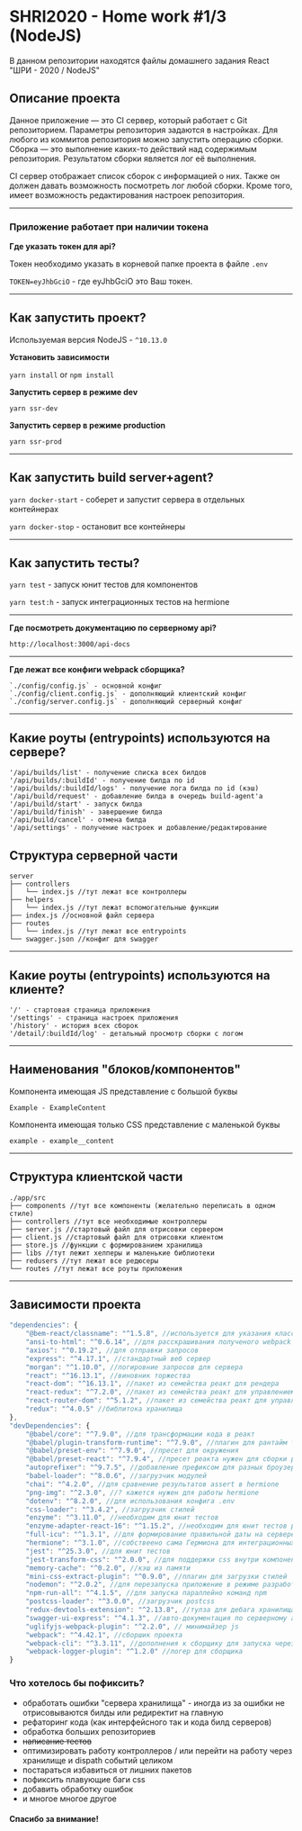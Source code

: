 # SHRI2020 - Home work #1/3 (NodeJS)

<!-- ![Иллюстрация к проекту](https://www.alexadevops.com/assets/images/DevOps_crop.png) -->

В данном репозитории находятся файлы домашнего задания React "ШРИ - 2020 / NodeJS"

## Описание проекта
Данное приложение — это CI сервер, который работает с Git репозиторием. Параметры репозитория задаются в настройках.
Для любого из коммитов репозитория можно запустить операцию сборки. Сборка — это выполнение каких-то действий над содержимым репозитория. Результатом сборки является лог её выполнения.

CI сервер отображает список сборок с информацией о них. Также он должен давать возможность посмотреть лог любой сборки. Кроме того, имеет возможность редактирования настроек репозитория.

___
### Приложение работает при наличии токена

**Где указать токен для api?**

Токен необходимо указать в корневой папке проекта в файле `.env`

`TOKEN=eyJhbGciO` - где eyJhbGciO это Ваш токен.
___

## Как запустить проект?

Используемая версия NodeJS - `^10.13.0` 

**Установить зависимости**

`yarn install` or `npm install`

**Запустить сервер в режиме dev**

`yarn ssr-dev`

**Запустить сервер в режиме production**

`yarn ssr-prod`

___

## Как запустить build server+agent?

`yarn docker-start` - соберет и запустит сервера в отдельных контейнерах

`yarn docker-stop` - остановит все контейнеры

___

## Как запустить тесты?

`yarn test` - запуск юнит тестов для компонентов

`yarn test:h` - запуск интеграционных тестов на hermione

___

**Где посмотреть документацию по серверному api?**

`http://localhost:3000/api-docs`
___

**Где лежат все конфиги webpack сборщика?**
```
`./config/config.js` - основной конфиг
`./config/client.config.js` - дополняющий клиентский конфиг
`./config/server.config.js` - дополняющий серверный конфиг
```
___

## Какие роуты (entrypoints) используются на сервере?
```
'/api/builds/list' - получение списка всех билдов
'/api/builds/:buildId' - получение билда по id
'/api/builds/:buildId/logs' - получение лога билда по id (кэш)
'/api/build/request' - добавление билда в очередь build-agent'а
'/api/build/start' - запуск билда
'/api/build/finish' - завершение билда
'/api/build/cancel' - отмена билда
'/api/settings' - получение настроек и добавление/редактирование
```
## Структура серверной части
```
server
├── controllers
│   └── index.js //тут лежат все контроллеры
├── helpers
│   └── index.js //тут лежат вспомогательные функции
├── index.js //основной файл сервера
├── routes
│   └── index.js //тут лежат все entrypoints
└── swagger.json //конфиг для swagger
```
___

## Какие роуты (entrypoints) используются на клиенте?

```
'/' - стартовая страница приложения
'/settings' - страница настроек приложения
'/history' - история всех сборок
'/detail/:buildId/log' - детальный просмотр сборки с логом
```

___
## Наименования "блоков/компонентов"

Компонента имеющая JS представление с большой буквы

`Example - ExampleContent`

Компонента имеющая только CSS представление с маленькой буквы

`example - example__content`
____

## Структура клиентской части

```
./app/src
├── components //тут все компоненты (желательно переписать в одном стиле)
├── controllers //тут все необходимые контроллеры
├── server.js //стартовый файл для отрисовки сервером
├── client.js //стартовый файл для отрисовки клиентом
├── store.js //функции с формированием хранилища
├── libs //тут лежит хелперы и маленькие библиотеки
├── redusers //тут лежат все редюсеры
└── routes //тут лежат все роуты приложения
```
___

## Зависимости проекта

```js
"dependencies": {
    "@bem-react/classname": "^1.5.8", //используется для указания классов тэгам
    "ansi-to-html": "^0.6.14", //для расскрашивания полученого webpack лога
    "axios": "^0.19.2", //для отправки запросов
    "express": "^4.17.1", //стандартный веб сервер
    "morgan": "^1.10.0", //логировние запросов для сервера
    "react": "^16.13.1", //виновник торжества
    "react-dom": "^16.13.1", //пакет из семейства реакт для рендера
    "react-redux": "^7.2.0", //пакет из семейства реакт для управлением хранилищем
    "react-router-dom": "^5.1.2", //пакет из семейства реакт для управления машрутизацией
    "redux": "^4.0.5" //библитока хранилища
},
"devDependencies": {
    "@babel/core": "^7.9.0", //для трансформации кода в реакт
    "@babel/plugin-transform-runtime": "^7.9.0", //плагин для рантайм трансформации
    "@babel/preset-env": "^7.9.0", //пресет для окружения
    "@babel/preset-react": "^7.9.4", //пресет реакта нужен для сборки реакта
    "autoprefixer": "^9.7.5", //добавление префиксом для разных броузеров
    "babel-loader": "^8.0.6", //загрузчик модулей
    "chai": "^4.2.0", //для сравнение результатов assert в hermione
    "png-img": "^2.3.0", //? кажется нужен для работы hermione
    "dotenv": "^8.2.0", //для использования конфига .env
    "css-loader": "^3.4.2", //загрузчик стилей
    "enzyme": "^3.11.0", //необходим для юнит тестов
    "enzyme-adapter-react-16": "^1.15.2", //необходим для юнит тестов реакта
    "full-icu": "^1.3.1", //для формирование правильной даты на сервере и клиенте
    "hermione": "^3.1.0", //собствеено сама Гермиона для интеграционных тестов
    "jest": "^25.3.0", //для юнит тестов
    "jest-transform-css": "^2.0.0", //для поддержки css внутри компонент при тестировании
    "memory-cache": "^0.2.0", //кэш из памяти
    "mini-css-extract-plugin": "^0.9.0", //плагин для загрузки стилей
    "nodemon": "^2.0.2", //для перезапуска приложение в режиме разработки
    "npm-run-all": "^4.1.5", //для запуска параллейно команд npm
    "postcss-loader": "^3.0.0", //загрузчик postcss
    "redux-devtools-extension": "^2.13.8", //тулза для дебага хранилища
    "swagger-ui-express": "^4.1.3", //авто-документация по серверному api
    "uglifyjs-webpack-plugin": "^2.2.0", // минимайзер js
    "webpack": "^4.42.1", //сборшик проекта
    "webpack-cli": "^3.3.11", //дополнения к сборщику для запуска через консоль
    "webpack-logger-plugin": "^1.2.0" //логер для сборщика
}

```


### Что хотелось бы пофиксить?
- обработать ошибки "сервера хранилища" - иногда из за ошибки не отрисовываются билды или редиректит на главную
- рефаторинг кода (как интерфейсного так и кода билд серверов)
- обработка больших репозиториев
- ~~написание тестов~~
- оптимизировать работу контроллеров / или перейти на работу через хранилище и dispath событий целиком
- постараться избавиться от лишних пакетов
- пофиксить плавующие баги css
- добавить обработку ошибок
- и многое многое другое

#### Спасибо за внимание!